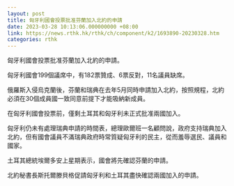 ```yaml
---
layout: post
title: 匈牙利國會投票批准芬蘭加入北約的申請
date: 2023-03-28 10:13:06.000000000 +08:00
link: https://news.rthk.hk/rthk/ch/component/k2/1693890-20230328.htm
categories: rthk
---
```


匈牙利國會投票批准芬蘭加入北約的申請。

匈牙利國會199個議席中，有182票贊成、6票反對，11名議員缺席。

俄羅斯入侵烏克蘭後，芬蘭和瑞典在去年5月同時申請加入北約，按照規程，北約必須在30個成員國一致同意前提下才能吸納新成員。

在匈牙利國會投票前，僅剩土耳其和匈牙利未正式批准兩國加入。

匈牙利仍未有處理瑞典申請的時間表，總理歐爾班一名顧問說，政府支持瑞典加入北約，但有國會議員不滿瑞典政府時常質疑匈牙利的民主，從而羞辱選民、議員和國家。

土耳其總統埃爾多安上星期表示，國會將先確認芬蘭的申請。

北約秘書長斯托爾滕貝格促請匈牙利和土耳其盡快確認兩國加入的申請。

